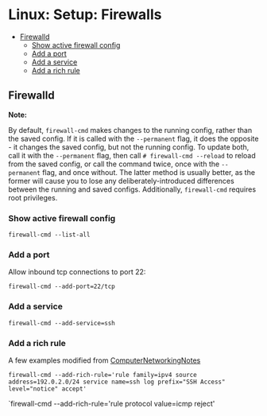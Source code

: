 <!--
SPDX-FileCopyrightText: 2022 - 2024 Eli Array Minkoff

SPDX-License-Identifier: MIT
-->

# Linux: Setup: Firewalls

<!-- vim-markdown-toc GitLab -->

* [Firewalld](#firewalld)
  * [Show active firewall config](#show-active-firewall-config)
  * [Add a port](#add-a-port)
  * [Add a service](#add-a-service)
  * [Add a rich rule](#add-a-rich-rule)

<!-- vim-markdown-toc -->

## Firewalld

**Note:**

By default, `firewall-cmd` makes changes to the running config, rather than the saved config.
If it is called with the `--permanent` flag, it does the opposite - it changes the saved
config, but not the running config. To update both, call it with the `--permanent` flag, then
call `# firewall-cmd --reload` to reload from the saved config, or call the command twice,
once with the `--permanent` flag, and once without. The latter method is usually better, as
the former will cause you to lose any deliberately-introduced differences between the running
and saved configs.
Additionally, `firewall-cmd` requires root privileges.

### Show active firewall config

`firewall-cmd --list-all`

### Add a port

Allow inbound tcp connections to port 22:

`firewall-cmd --add-port=22/tcp`

### Add a service

`firewall-cmd --add-service=ssh`

### Add a rich rule

A few examples modified from [ComputerNetworkingNotes](https://www.computernetworkingnotes.com/linux-tutorials/firewalld-rich-rules-explained-with-examples.html)

`firewall-cmd --add-rich-rule='rule family=ipv4 source address=192.0.2.0/24 service name=ssh log prefix="SSH Access" level="notice" accept'`

`firewall-cmd --add-rich-rule='rule protocol value=icmp reject'
